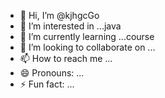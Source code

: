 - 👋 Hi, I’m @kjhgcGo
- 👀 I’m interested in ...java
- 🌱 I’m currently learning ...course
- 💞️ I’m looking to collaborate on ...
- 📫 How to reach me ...
- 😄 Pronouns: ...
- ⚡ Fun fact: ...

<!---
kjhgcGo/kjhgcGo is a ✨ special ✨ repository because its `README.md` (this file) appears on your GitHub profile.
You can click the Preview link to take a look at your changes.
--->
